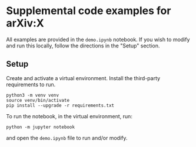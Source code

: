 # Supplemental code examples for arXiv:X

All examples are provided in the `demo.ipynb` notebook. If you wish to modify
and run this locally, follow the directions in the "Setup" section.

## Setup 

Create and activate a virtual environment. Install the third-party requirements
to run.

```
python3 -m venv venv
source venv/bin/activate
pip install --upgrade -r requirements.txt
```

To run the notebook, in the virtual environment, run:

```
python -m jupyter notebook
```

and open the `demo.ipynb` file to run and/or modify.